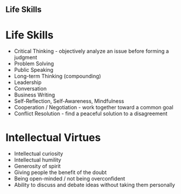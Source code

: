 ## Life Skills
Life Skills
========
- Critical Thinking - objectively analyze an issue before forming a judgment
- Problem Solving
- Public Speaking
- Long-term Thinking (compounding)
- Leadership
- Conversation
- Business Writing
- Self-Reflection, Self-Awareness, Mindfulness
- Cooperation / Negotiation - work together toward a common goal
- Conflict Resolution - find a peaceful solution to a disagreement


Intellectual Virtues
===============
- Intellectual curiosity
- Intellectual humility
- Generosity of spirit
- Giving people the benefit of the doubt
- Being open-minded / not being overconfident
- Ability to discuss and debate ideas without taking them personally
